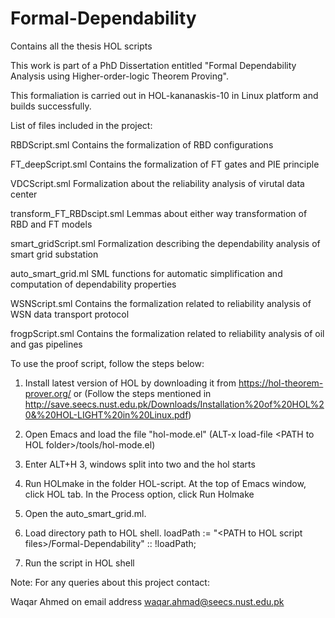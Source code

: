# Formal-Dependability
Contains all the thesis HOL scripts

This work is part of a PhD Dissertation entitled "Formal Dependability Analysis using Higher-order-logic Theorem Proving".

This formaliation is carried out in HOL-kananaskis-10 in Linux platform and builds successfully.

List of files included in the project:

RBDScript.sml				               Contains the formalization of RBD configurations

FT_deepScript.sml			            Contains the formalization of FT gates and PIE principle

VDCScript.sml				               Formalization about the reliability analysis of virutal data center

transform_FT_RBDscipt.sml	      Lemmas about either way transformation of RBD and FT models

smart_gridScript.sml		          Formalization describing the dependability analysis of smart grid substation

auto_smart_grid.ml			           SML functions for automatic simplification and computation of dependability properties

WSNScript.sml			Contains the formalization related to reliability analysis of WSN data transport protocol 

frogpScript.sml			Contains the formalization related to reliability analysis of oil and gas pipelines

To use the proof script, follow the steps below:

1) Install latest version of HOL by downloading it from  https://hol-theorem-prover.org/ or
	(Follow the steps mentioned in http://save.seecs.nust.edu.pk/Downloads/Installation%20of%20HOL%20&%20HOL-LIGHT%20in%20Linux.pdf) 
 
2) Open Emacs and load the file "hol-mode.el" 
	(ALT-x load-file \<PATH to HOL folder\>/tools/hol-mode.el)

3) Enter ALT+H 3, windows split into two and the hol starts

4) Run HOLmake in the folder HOL-script. At the top of Emacs window, click HOL tab. In the Process option, click Run Holmake

5) Open the auto_smart_grid.ml. 

6) Load directory path to HOL shell. loadPath := "\<PATH to HOL script files\>/Formal-Dependability" :: !loadPath; 

7) Run the script in HOL shell


Note: For any queries about this project contact:

Waqar Ahmed on email address waqar.ahmad@seecs.nust.edu.pk 
